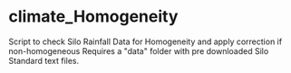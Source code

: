 # climate_Homogeneity
Script to check Silo Rainfall Data for Homogeneity and apply correction if non-homogeneous
Requires a "data" folder with pre downloaded Silo Standard text files.
